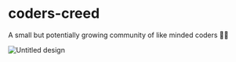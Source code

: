 # coders-creed
A small but potentially growing community of like minded coders 👨‍💻

![Untitled design](https://user-images.githubusercontent.com/72148786/141694759-b813c39a-2744-4bc3-9c6d-26b4edfc9850.png)
